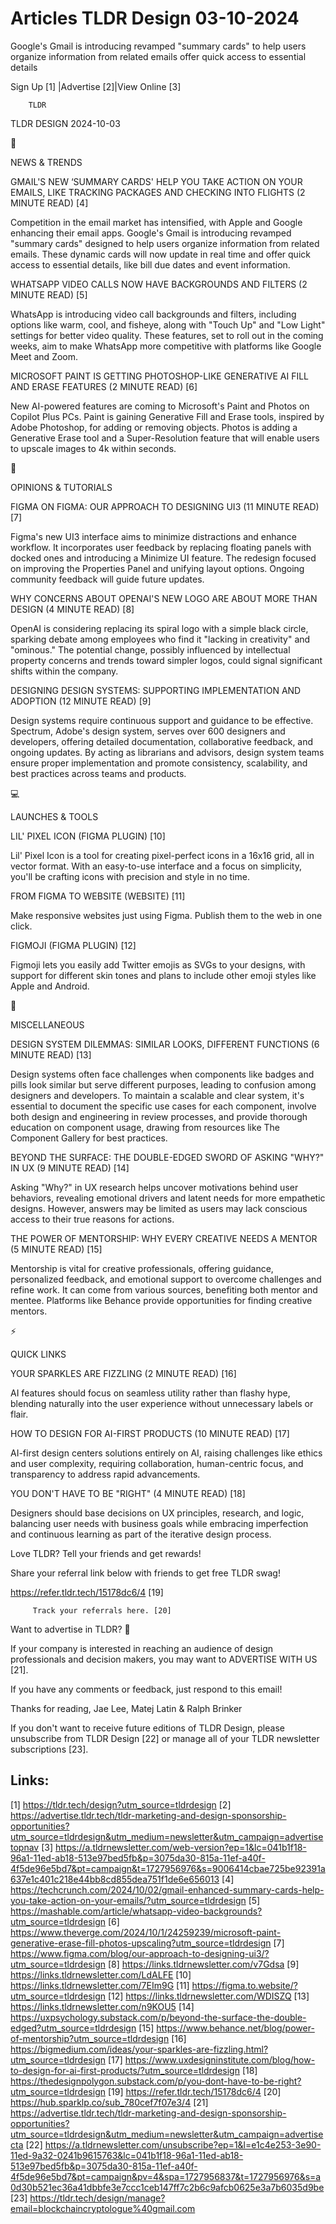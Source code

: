 # Articles TLDR Design 03-10-2024

Google's Gmail is introducing revamped "summary cards" to help users
organize information from related emails offer quick access to
essential details  

 Sign Up [1] |Advertise [2]|View Online [3] 

		TLDR 

TLDR DESIGN 2024-10-03

📱 

NEWS & TRENDS

 GMAIL'S NEW ‘SUMMARY CARDS' HELP YOU TAKE ACTION ON YOUR EMAILS,
LIKE TRACKING PACKAGES AND CHECKING INTO FLIGHTS (2 MINUTE READ) [4] 

 Competition in the email market has intensified, with Apple and
Google enhancing their email apps. Google's Gmail is introducing
revamped "summary cards" designed to help users organize information
from related emails. These dynamic cards will now update in real time
and offer quick access to essential details, like bill due dates and
event information. 

 WHATSAPP VIDEO CALLS NOW HAVE BACKGROUNDS AND FILTERS (2 MINUTE READ)
[5] 

 WhatsApp is introducing video call backgrounds and filters, including
options like warm, cool, and fisheye, along with "Touch Up" and "Low
Light" settings for better video quality. These features, set to roll
out in the coming weeks, aim to make WhatsApp more competitive with
platforms like Google Meet and Zoom. 

 MICROSOFT PAINT IS GETTING PHOTOSHOP-LIKE GENERATIVE AI FILL AND
ERASE FEATURES (2 MINUTE READ) [6] 

 New AI-powered features are coming to Microsoft's Paint and Photos on
Copilot Plus PCs. Paint is gaining Generative Fill and Erase tools,
inspired by Adobe Photoshop, for adding or removing objects. Photos is
adding a Generative Erase tool and a Super-Resolution feature that
will enable users to upscale images to 4k within seconds. 

🚀 

OPINIONS & TUTORIALS

 FIGMA ON FIGMA: OUR APPROACH TO DESIGNING UI3 (11 MINUTE READ) [7] 

 Figma's new UI3 interface aims to minimize distractions and enhance
workflow. It incorporates user feedback by replacing floating panels
with docked ones and introducing a Minimize UI feature. The redesign
focused on improving the Properties Panel and unifying layout options.
Ongoing community feedback will guide future updates. 

 WHY CONCERNS ABOUT OPENAI'S NEW LOGO ARE ABOUT MORE THAN DESIGN (4
MINUTE READ) [8] 

 OpenAI is considering replacing its spiral logo with a simple black
circle, sparking debate among employees who find it "lacking in
creativity" and "ominous." The potential change, possibly influenced
by intellectual property concerns and trends toward simpler logos,
could signal significant shifts within the company. 

 DESIGNING DESIGN SYSTEMS: SUPPORTING IMPLEMENTATION AND ADOPTION (12
MINUTE READ) [9] 

 Design systems require continuous support and guidance to be
effective. Spectrum, Adobe's design system, serves over 600 designers
and developers, offering detailed documentation, collaborative
feedback, and ongoing updates. By acting as librarians and advisors,
design system teams ensure proper implementation and promote
consistency, scalability, and best practices across teams and
products. 

💻 

LAUNCHES & TOOLS

 LIL' PIXEL ICON (FIGMA PLUGIN) [10] 

 Lil' Pixel Icon is a tool for creating pixel-perfect icons in a 16x16
grid, all in vector format. With an easy-to-use interface and a focus
on simplicity, you'll be crafting icons with precision and style in no
time. 

 FROM FIGMA TO WEBSITE (WEBSITE) [11] 

 Make responsive websites just using Figma. Publish them to the web in
one click. 

 FIGMOJI (FIGMA PLUGIN) [12] 

 Figmoji lets you easily add Twitter emojis as SVGs to your designs,
with support for different skin tones and plans to include other emoji
styles like Apple and Android. 

🎁 

MISCELLANEOUS

 DESIGN SYSTEM DILEMMAS: SIMILAR LOOKS, DIFFERENT FUNCTIONS (6 MINUTE
READ) [13] 

 Design systems often face challenges when components like badges and
pills look similar but serve different purposes, leading to confusion
among designers and developers. To maintain a scalable and clear
system, it's essential to document the specific use cases for each
component, involve both design and engineering in review processes,
and provide thorough education on component usage, drawing from
resources like The Component Gallery for best practices. 

 BEYOND THE SURFACE: THE DOUBLE-EDGED SWORD OF ASKING "WHY?" IN UX (9
MINUTE READ) [14] 

 Asking "Why?" in UX research helps uncover motivations behind user
behaviors, revealing emotional drivers and latent needs for more
empathetic designs. However, answers may be limited as users may lack
conscious access to their true reasons for actions. 

 THE POWER OF MENTORSHIP: WHY EVERY CREATIVE NEEDS A MENTOR (5 MINUTE
READ) [15] 

 Mentorship is vital for creative professionals, offering guidance,
personalized feedback, and emotional support to overcome challenges
and refine work. It can come from various sources, benefiting both
mentor and mentee. Platforms like Behance provide opportunities for
finding creative mentors. 

⚡ 

QUICK LINKS

 YOUR SPARKLES ARE FIZZLING (2 MINUTE READ) [16] 

 AI features should focus on seamless utility rather than flashy hype,
blending naturally into the user experience without unnecessary labels
or flair. 

 HOW TO DESIGN FOR AI-FIRST PRODUCTS (10 MINUTE READ) [17] 

 AI-first design centers solutions entirely on AI, raising challenges
like ethics and user complexity, requiring collaboration,
human-centric focus, and transparency to address rapid advancements. 

 YOU DON'T HAVE TO BE "RIGHT" (4 MINUTE READ) [18] 

 Designers should base decisions on UX principles, research, and
logic, balancing user needs with business goals while embracing
imperfection and continuous learning as part of the iterative design
process. 

Love TLDR? Tell your friends and get rewards!

 Share your referral link below with friends to get free TLDR swag! 

 https://refer.tldr.tech/15178dc6/4 [19] 

		 Track your referrals here. [20] 

Want to advertise in TLDR? 📰

 If your company is interested in reaching an audience of design
professionals and decision makers, you may want to ADVERTISE WITH US
[21]. 

 If you have any comments or feedback, just respond to this email! 

Thanks for reading, 
Jae Lee, Matej Latin & Ralph Brinker 

If you don't want to receive future editions of TLDR Design, please
unsubscribe from TLDR Design [22] or manage all of your TLDR
newsletter subscriptions [23]. 

 

Links:
------
[1] https://tldr.tech/design?utm_source=tldrdesign
[2] https://advertise.tldr.tech/tldr-marketing-and-design-sponsorship-opportunities?utm_source=tldrdesign&utm_medium=newsletter&utm_campaign=advertisetopnav
[3] https://a.tldrnewsletter.com/web-version?ep=1&lc=041b1f18-96a1-11ed-ab18-513e97bed5fb&p=3075da30-815a-11ef-a40f-4f5de96e5bd7&pt=campaign&t=1727956976&s=9006414cbae725be92391a637e1c401c218e44bb8cd855dea751f1de6e656013
[4] https://techcrunch.com/2024/10/02/gmail-enhanced-summary-cards-help-you-take-action-on-your-emails/?utm_source=tldrdesign
[5] https://mashable.com/article/whatsapp-video-backgrounds?utm_source=tldrdesign
[6] https://www.theverge.com/2024/10/1/24259239/microsoft-paint-generative-erase-fill-photos-upscaling?utm_source=tldrdesign
[7] https://www.figma.com/blog/our-approach-to-designing-ui3/?utm_source=tldrdesign
[8] https://links.tldrnewsletter.com/v7Gdsa
[9] https://links.tldrnewsletter.com/LdALFE
[10] https://links.tldrnewsletter.com/7EIm9G
[11] https://figma.to.website/?utm_source=tldrdesign
[12] https://links.tldrnewsletter.com/WDISZQ
[13] https://links.tldrnewsletter.com/n9KOU5
[14] https://uxpsychology.substack.com/p/beyond-the-surface-the-double-edged?utm_source=tldrdesign
[15] https://www.behance.net/blog/power-of-mentorship?utm_source=tldrdesign
[16] https://bigmedium.com/ideas/your-sparkles-are-fizzling.html?utm_source=tldrdesign
[17] https://www.uxdesigninstitute.com/blog/how-to-design-for-ai-first-products/?utm_source=tldrdesign
[18] https://thedesignpolygon.substack.com/p/you-dont-have-to-be-right?utm_source=tldrdesign
[19] https://refer.tldr.tech/15178dc6/4
[20] https://hub.sparklp.co/sub_780cef7f07e3/4
[21] https://advertise.tldr.tech/tldr-marketing-and-design-sponsorship-opportunities?utm_source=tldrdesign&utm_medium=newsletter&utm_campaign=advertisecta
[22] https://a.tldrnewsletter.com/unsubscribe?ep=1&l=e1c4e253-3e90-11ed-9a32-0241b9615763&lc=041b1f18-96a1-11ed-ab18-513e97bed5fb&p=3075da30-815a-11ef-a40f-4f5de96e5bd7&pt=campaign&pv=4&spa=1727956837&t=1727956976&s=a0d30b521ec36a41dbbfe3e7ccc1ceb147ff7c2b6c9afcb0625e3a7b6035d9be
[23] https://tldr.tech/design/manage?email=blockchaincryptologue%40gmail.com